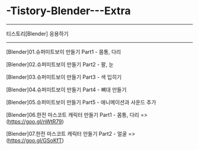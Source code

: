 # -Tistory-Blender---Extra

-----------------------------------


티스토리[Blender] 응용하기

-----------------------------------

[Blender]01.슈퍼미트보이 만들기 Part1 - 몸통, 다리

[Blender]02.슈퍼미트보이 만들기 Part2 - 팔, 눈

[Blender]03.슈퍼미트보이 만들기 Part3 - 색 입히기

[Blender]04.슈퍼미트보이 만들기 Part4 - 뼈대 만들기

[Blender]05.슈퍼미트보이 만들기 Part5 - 애니메이션과 사운드 추가

[Blender]06.한전 마스코트 캐릭터 만들기 Part1 - 몸통, 다리 => (https://goo.gl/nWtR79)

[Blender]07.한전 마스코트 캐릭터 만들기 Part2 - 얼굴 => (https://goo.gl/GSoKfT)

